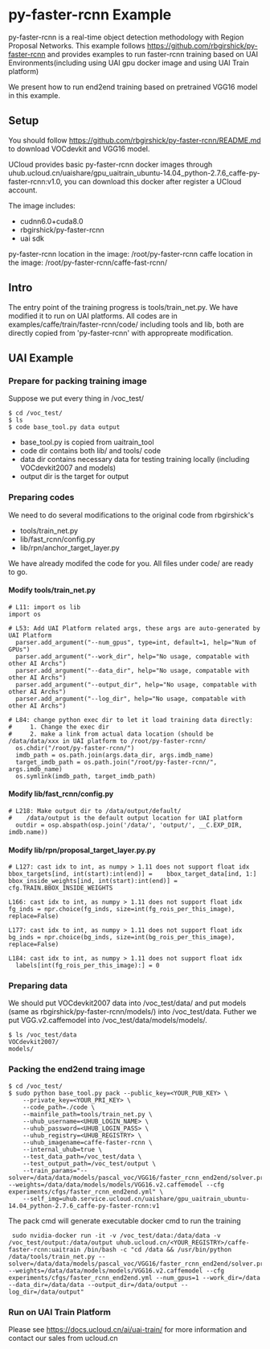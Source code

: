 # py-faster-rcnn Example
py-faster-rcnn is a real-time object detection methodology with Region Proposal Networks. This example follows https://github.com/rbgirshick/py-faster-rcnn and provides examples to run faster-rcnn training based on UAI Environments(including using UAI gpu docker image and using UAI Train platform)

We present how to run end2end training based on pretrained VGG16 model in this example.

## Setup
You should follow https://github.com/rbgirshick/py-faster-rcnn/README.md to download VOCdevkit and VGG16 model.

UCloud provides basic py-faster-rcnn docker images through uhub.ucloud.cn/uaishare/gpu\_uaitrain\_ubuntu-14.04\_python-2.7.6\_caffe-py-faster-rcnn:v1.0, you can download this docker after register a UCloud account.

The image includes:

  - cudnn6.0+cuda8.0
  - rbgirshick/py-faster-rcnn
  - uai sdk

py-faster-rcnn location in the image: /root/py-faster-rcnn
caffe location in the image: /root/py-faster-rcnn/caffe-fast-rcnn/

## Intro
The entry point of the training progress is tools/train_net.py. We have modified it to run on UAI platforms. All codes are in examples/caffe/train/faster-rcnn/code/ including tools and lib, both are directly copied from 'py-faster-rcnn' with appropreate modification.

## UAI Example
### Prepare for packing training image
Suppose we put every thing in /voc_test/

	$ cd /voc_test/
	$ ls
	$ code base_tool.py data output

  - base_tool.py is copied from uaitrain\_tool
  - code dir contains both lib/ and tools/ code
  - data dir contains necessary data for testing training locally (including VOCdevkit2007 and models)
  - output dir is the target for output

### Preparing codes
We need to do several modifications to the original code from rbgirshick's

  - tools/train\_net.py
  - lib/fast\_rcnn/config.py
  - lib/rpn/anchor\_target\_layer.py

We have already modifed the code for you. All files under code/ are ready to go.

#### Modify tools/train\_net.py
	# L11: import os lib
	import os

	# L53: Add UAI Platform related args, these args are auto-generated by UAI Platform
      parser.add_argument("--num_gpus", type=int, default=1, help="Num of GPUs") 
      parser.add_argument("--work_dir", help="No usage, compatable with other AI Archs") 
      parser.add_argument("--data_dir", help="No usage, compatable with other AI Archs")         
      parser.add_argument("--output_dir", help="No usage, compatable with other AI Archs")  
      parser.add_argument("--log_dir", help="No usage, compatable with other AI Archs")  

	# L84: change python exec dir to let it load training data directly:
	#     1. Change the exec dir
	#     2. make a link from actual data location (should be /data/data/xxx in UAI platform to /root/py-faster-rcnn/
      os.chdir("/root/py-faster-rcnn/")
      imdb_path = os.path.join(args.data_dir, args.imdb_name)                                                                                                  
      target_imdb_path = os.path.join("/root/py-faster-rcnn/", args.imdb_name)                                                                                 
      os.symlink(imdb_path, target_imdb_path)
      
#### Modify lib/fast\_rcnn/config.py
	# L218: Make output dir to /data/output/default/
	#    /data/output is the default output location for UAI platform
      outdir = osp.abspath(osp.join('/data/', 'output/', __C.EXP_DIR, imdb.name))

#### Modify lib/rpn/proposal\_target\_layer.py.py
	# L127: cast idx to int, as numpy > 1.11 does not support float idx
	bbox_targets[ind, int(start):int(end)] = 	bbox_target_data[ind, 1:]
	bbox_inside_weights[ind, int(start):int(end)] = cfg.TRAIN.BBOX_INSIDE_WEIGHTS

	L166: cast idx to int, as numpy > 1.11 does not support float idx
	fg_inds = npr.choice(fg_inds, size=int(fg_rois_per_this_image), replace=False)

	L177: cast idx to int, as numpy > 1.11 does not support float idx
	bg_inds = npr.choice(bg_inds, size=int(bg_rois_per_this_image), replace=False)

	L184: cast idx to int, as numpy > 1.11 does not support float idx
      labels[int(fg_rois_per_this_image):] = 0

### Preparing data
We should put VOCdevkit2007 data into /voc\_test/data/ and put models (same as rbgirshick/py-faster-rcnn/models/) into /voc\_test/data. Futher we put VGG.v2.caffemodel into /voc\_test/data/models/models/.

	$ ls /voc_test/data
	VOCdevkit2007/
	models/

### Packing the end2end traing image
	$ cd /voc_test/
	$ sudo python base_tool.py pack --public_key=<YOUR_PUB_KEY> \
		--private_key=<YOUR_PRI_KEY> \
		--code_path=./code \
		--mainfile_path=tools/train_net.py \
		--uhub_username=<UHUB_LOGIN_NAME> \
		--uhub_password=<UHUB_LOGIN_PASS> \
		--uhub_registry=<UHUB_REGISTRY> \ 
		--uhub_imagename=caffe-faster-rcnn \
		--internal_uhub=true \
		--test_data_path=/voc_test/data \
		--test_output_path=/voc_test/output \
		--train_params="--solver=/data/data/models/pascal_voc/VGG16/faster_rcnn_end2end/solver.prototxt --weights=/data/data/models/models/VGG16.v2.caffemodel --cfg experiments/cfgs/faster_rcnn_end2end.yml" \
		--self_img=uhub.service.ucloud.cn/uaishare/gpu_uaitrain_ubuntu-14.04_python-2.7.6_caffe-py-faster-rcnn:v1
		
The pack cmd will generate executable docker cmd to run the training

	 sudo nvidia-docker run -it -v /voc_test/data:/data/data -v /voc_test/output:/data/output uhub.ucloud.cn/<YOUR_REGISTRY>/caffe-faster-rcnn:uaitrain /bin/bash -c "cd /data && /usr/bin/python /data/tools/train_net.py --solver=/data/data/models/pascal_voc/VGG16/faster_rcnn_end2end/solver.prototxt --weights=/data/data/models/models/VGG16.v2.caffemodel --cfg experiments/cfgs/faster_rcnn_end2end.yml --num_gpus=1 --work_dir=/data --data_dir=/data/data --output_dir=/data/output --log_dir=/data/output"
	 
### Run on UAI Train Platform
Please see https://docs.ucloud.cn/ai/uai-train/ for more information and contact our sales from ucloud.cn
